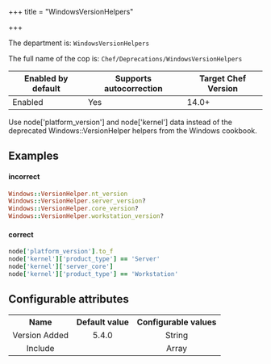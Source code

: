 +++
title = "WindowsVersionHelpers"

+++

<!-- This content is automatically generated. See https://github.com/chef/chef-web-docs/blob/main/generated/README.md -->

The department is: `WindowsVersionHelpers`

The full name of the cop is: `Chef/Deprecations/WindowsVersionHelpers`

| Enabled by default | Supports autocorrection | Target Chef Version |
| --- | --- | --- |
| Enabled | Yes | 14.0+ |

Use node['platform_version'] and node['kernel'] data instead of the deprecated Windows::VersionHelper helpers from the Windows cookbook.

## Examples


#### incorrect

```ruby
Windows::VersionHelper.nt_version
Windows::VersionHelper.server_version?
Windows::VersionHelper.core_version?
Windows::VersionHelper.workstation_version?
```

#### correct

```ruby
node['platform_version'].to_f
node['kernel']['product_type'] == 'Server'
node['kernel']['server_core']
node['kernel']['product_type'] == 'Workstation'
```

## Configurable attributes

<table>
<tbody><tr>
<th>Name</th>
<th>Default value</th>
<th>Configurable values</th>
</tr>
<tr>
<td style="text-align:center">Version Added</td>
<td style="text-align:center">5.4.0</td>
<td style="text-align:center">String</td>
</tr>
<tr><td style="text-align:center">Include</td>
<td style="text-align:center"><ul>
</ul>
</td>
<td style="text-align:center">Array</td>
</tr></tbody></table>
